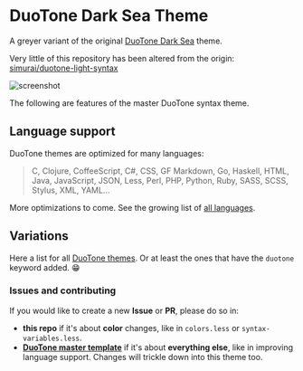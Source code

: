 # DuoTone Dark Sea Theme

A greyer variant of the original [DuoTone Dark Sea](https://atom.io/themes/duotone-dark-sea-syntax) theme.

Very little of this repository has been altered from the origin: [simurai/duotone-light-syntax](https://github.com/simurai/duotone-dark-sea-syntax)

![screenshot](https://raw.github.com/5310/duotone-stark-sea-syntax/master/screenshot.png)

The following are features of the master DuoTone syntax theme.

## Language support

DuoTone themes are optimized for many languages:

> C, Clojure, CoffeeScript, C#, CSS, GF Markdown, Go, Haskell, HTML, Java, JavaScript, JSON, Less, Perl, PHP, Python, Ruby, SASS, SCSS, Stylus, XML, YAML...

More optimizations to come. See the growing list of [all languages](/styles/languages).


## Variations

Here a list for all [DuoTone themes](https://atom.io/themes/search?utf8=%E2%9C%93&q=keyword:duotone). Or at least the ones that have the `duotone` keyword added. :grin:


### Issues and contributing

If you would like to create a new __Issue__ or __PR__, please do so in:

- __this repo__ if it's about __color__ changes, like in `colors.less` or `syntax-variables.less`.
- __[DuoTone master template](https://github.com/simurai/duotone-syntax)__ if it's about __everything else__, like in improving language support. Changes will trickle down into this theme too.
